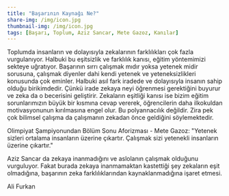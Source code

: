 ```yaml
---
title: "Başarının Kaynağı Ne?"
share-img: /img/icon.jpg
thumbnail-img: /img/icon.jpg
tags: [Başarı, Toplum, Aziz Sancar, Mete Gazoz, Kanılar]
---
```




Toplumda insanların ve dolayısıyla zekalarının farklılıkları çok fazla vurgulanıyor. Halbuki bu eşitsizlik ve farklılık kanısı, eğitim yöntemimizi sekteye uğratıyor. Başarının sırrı çalışmak mıdır yoksa yetenek midir sorusuna, çalışmak diyenler dahi kendi yetenek ve yeteneksizlikleri konusunda çok eminler. Halbuki asıl fark iradede ve dolayısıyla insanın sahip olduğu birikimdedir. Çünkü irade zekaya neyi öğrenmesi gerektiğini buyurur ve zeka da o becerisini geliştirir. Zekaların eşitliği kanısı ise bizim eğitim sorunlarımızın büyük bir kısmına cevap vererek, öğrencilerin daha ilkokuldan motivasyonunun kırılmasına engel olur. Bu polyannacılık değildir. Zira pek çok bilimsel çalışma da çalışmanın zekadan önce geldiğini söylemektedir. 

Olimpiyat Şampiyonundan Bölüm Sonu Aforizması - Mete Gazoz: "Yetenek sizleri ortalama insanların üzerine çıkartır. Çalışmak sizi yetenekli insanların üzerine çıkartır."

Aziz Sancar da zekaya inanmadığını ve aslolanın çalışmak olduğunu vurguluyor. Fakat burada zekaya inanmamaktan kastettiği şey zekaların eşit olmadığına, başarının zeka farklılıklarından kaynaklanmadığına işaret etmesi.


Ali Furkan
